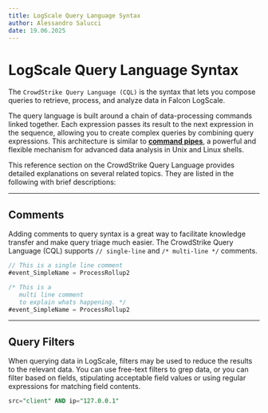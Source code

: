 ```yaml
---
title: LogScale Query Language Syntax
author: Alessandro Salucci
date: 19.06.2025
---
```


# LogScale Query Language Syntax

The `CrowdStrike Query Language (CQL)` is the syntax that lets you compose queries to retrieve, process, and analyze data in Falcon LogScale.

The query language is built around a chain of data-processing commands linked together. Each expression passes its result to the next expression in the sequence, allowing you to create complex queries by combining query expressions. This architecture is similar to [**command pipes**](https://en.wikipedia.org/wiki/Pipeline_(Unix)), a powerful and flexible mechanism for advanced data analysis in Unix and Linux shells.

This reference section on the CrowdStrike Query Language provides detailed explanations on several related topics. They are listed in the following with brief descriptions:

---

## Comments

Adding comments to query syntax is a great way to facilitate knowledge transfer and make query triage much easier. The CrowdStrike Query Language (CQL) supports `// single-line` and `/* multi-line */` comments.

```java
// This is a single line comment
#event_SimpleName = ProcessRollup2
```

```java
/* This is a 
   multi line comment
   to explain whats happening. */
#event_SimpleName = ProcessRollup2
```

---

## Query Filters

When querying data in LogScale, filters may be used to reduce the results to the relevant data. You can use free-text filters to grep data, or you can filter based on fields, stipulating acceptable field values or using regular expressions for matching field contents.

```sql
src="client" AND ip="127.0.0.1"
```